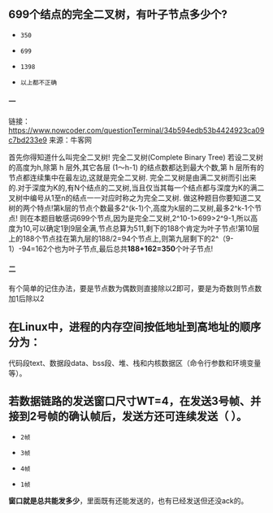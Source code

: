 ## 699个结点的完全二叉树，有叶子节点多少个?

- ```
  350
  ```

- ```
  699
  ```

- ```
  1398
  ```

- ```
  以上都不正确
  ```

#### 一

 链接：https://www.nowcoder.com/questionTerminal/34b594edb53b4424923ca09c7bd233e9
来源：牛客网

首先你得知道什么叫完全二叉树! 
 完全二叉树(Complete Binary Tree) 
 若设二叉树的高度为h,除第 h 层外,其它各层 (1～h-1)  的结点数都达到最大个数,第 h 层所有的节点都连续集中在最左边,这就是完全二叉树. 完全二叉树是由满二叉树而引出来的.对于深度为K的,有N个结点的二叉树,当且仅当其每一个结点都与深度为K的满二叉树中编号从1至n的结点一一对应时称之为完全二叉树. 
 做这种题目你要知道二叉树的两个特点!第k层的节点个数最多2^(k-1)个,高度为k层的二叉树,最多2^k-1个节点! 
 则在本题目敏感词699个节点,因为是完全二叉树,2^10-1>699>2^9-1,所以高度为10,可以确定1到9层全满,节点总算为511,剩下的188个肯定为叶子节点!第10层上的188个节点挂在第九层的188/2=94个节点上,则第九层剩下的2^（9-1）-94=162个也为叶子节点,最后总共**188+162=350**个叶子节点! 

#### 二

有个简单的记住办法，要是节点数为偶数则直接除以2即可，要是为奇数则节点数加1后除以2 

## **在Linux中，进程的内存空间按低地址到高地址的顺序分为：**

代码段text、数据段data、bss段、堆、栈和内核数据区（命令行参数和环境变量等）。 

## 若数据链路的发送窗口尺寸WT=4，在发送3号帧、并接到2号帧的确认帧后，发送方还可连续发送（ ）。

- ```
  2帧
  ```

- ```
  3帧
  ```

- ```
  4帧
  ```

- ```
  1帧
  ```

**窗口就是总共能发多少**，里面既有还能发送的，也有已经发送但还没ack的。